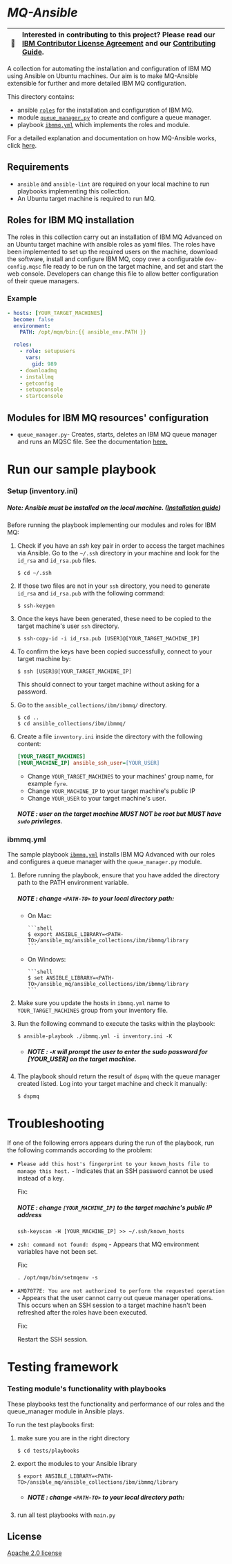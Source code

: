 # *MQ-Ansible*

| :memo:        | Interested in contributing to this project? Please read our [IBM Contributor License Agreement](CLA.md) and our [Contributing Guide](CONTRIBUTING.md).       |
|---------------|:------------------------|

A collection for automating the installation and configuration of IBM MQ using Ansible on Ubuntu machines. Our aim is to make MQ-Ansible extensible for further and more detailed IBM MQ configuration.

This directory contains:
- ansible [`roles`](https://github.com/ibm-messaging/mq-ansible/tree/main/ansible_collections/ibm/ibmmq/roles) for the installation and configuration of IBM MQ.
- module [`queue_manager.py`](ansible_collections/ibm/ibmmq/library/queue_manager.py) to create and configure a queue manager.
- playbook [`ibmmq.yml`](ansible_collections/ibm/ibmmq/ibmmq.yml) which implements the roles and module.

For a detailed explanation and documentation on how MQ-Ansible works, click [here](https://github.com/ibm-messaging/mq-ansible/wiki).

## Requirements

- `ansible` and `ansible-lint` are required on your local machine to run playbooks implementing this collection.
- An Ubuntu target machine is required to run MQ.

## Roles for IBM MQ installation

The roles in this collection carry out an installation of IBM MQ Advanced on an Ubuntu target machine with ansible roles as yaml files. The roles have been implemented to set up the required users on the machine, download the software, install and configure IBM MQ, copy over a configurable `dev-config.mqsc` file ready to be run on the target machine, and set and start the web console. Developers can change this file to allow better configuration of their queue managers.


### Example

```yaml
- hosts: [YOUR_TARGET_MACHINES]
  become: false
  environment:
    PATH: /opt/mqm/bin:{{ ansible_env.PATH }}

  roles: 
    - role: setupusers
      vars:
        gid: 989
    - downloadmq
    - installmq
    - getconfig
    - setupconsole
    - startconsole
```

## Modules for IBM MQ resources' configuration

- `queue_manager.py`- Creates, starts, deletes an IBM MQ queue manager and runs an MQSC file. See the documentation [here.](QUEUE_MANAGER.md)

# Run our sample playbook

### Setup (inventory.ini)

##### Note: *Ansible* must be installed on the local machine. ([Installation guide](https://docs.ansible.com/ansible/latest/installation_guide/intro_installation.html))

Before running the playbook implementing our modules and roles for IBM MQ:

1. Check if you have an *ssh* key pair in order to access the target machines via Ansible. Go to the `~/.ssh` directory in your machine and look for the `id_rsa` and `id_rsa.pub` files.

    ```shell
    $ cd ~/.ssh
    ```

2. If those two files are not in your `ssh` directory, you need to generate `id_rsa` and `id_rsa.pub` with the following command:

    ```shell
    $ ssh-keygen
    ```

3. Once the keys have been generated, these need to be copied to the target machine's user `ssh` directory. 

    ```shell
    $ ssh-copy-id -i id_rsa.pub [USER]@[YOUR_TARGET_MACHINE_IP]
    ```
    
4. To confirm the keys have been copied successfully, connect to your target machine by:

    ```shell
    $ ssh [USER]@[YOUR_TARGET_MACHINE_IP]
    ```
    This should connect to your target machine without asking for a password.
    
5. Go to the `ansible_collections/ibm/ibmmq/` directory.

    ```shell
    $ cd ..
    $ cd ansible_collections/ibm/ibmmq/
    ```


6. Create a file `inventory.ini` inside the directory with the following content:
  
    ```ini
    [YOUR_TARGET_MACHINES]
    [YOUR_MACHINE_IP] ansible_ssh_user=[YOUR_USER]
    ```

   - Change `YOUR_TARGET_MACHINES` to your machines' group name, for example `fyre`.
   - Change `YOUR_MACHINE_IP` to your target machine's public IP
   - Change `YOUR_USER` to your target machine's user.
   ##### *NOTE* : user on the target machine MUST NOT be root but MUST have `sudo` privileges.

### ibmmq.yml

The sample playbook [`ibmmq.yml`](ansible_collections/ibm/ibmmq/ibmmq.yml) installs IBM MQ Advanced with our roles and configures a queue manager with the `queue_manager.py` module.

1. Before running the playbook, ensure that you have added the directory path to the PATH environment variable.

    ##### *NOTE* : change `<PATH-TO>` to your local directory path:

    - On Mac:

          ```shell
          $ export ANSIBLE_LIBRARY=<PATH-TO>/ansible_mq/ansible_collections/ibm/ibmmq/library
          ```

    - On Windows: 

          ```shell
          $ set ANSIBLE_LIBRARY=<PATH-TO>/ansible_mq/ansible_collections/ibm/ibmmq/library
          ```

2. Make sure you update the hosts in `ibmmq.yml` name to `YOUR_TARGET_MACHINES` group from your inventory file.

3. Run the following command to execute the tasks within the playbook:
      ```shell
      $ ansible-playbook ./ibmmq.yml -i inventory.ini -K
      ```
      - ##### *NOTE* : `-K` will prompt the user to enter the sudo password for [YOUR_USER] on the target machine.

4. The playbook should return the result of `dspmq` with the queue manager created listed. Log into your target machine and check it manually:

    ```shell
    $ dspmq
    ```

# Troubleshooting

If one of the following errors appears during the run of the playbook, run the following commands according to the problem:

- `Please add this host's fingerprint to your known_hosts file to manage this host.` - Indicates that an SSH password cannot be used instead of a key. 
  
  Fix:
    ##### *NOTE* : change `[YOUR_MACHINE_IP]` to the target machine's public IP address
  ```shell
  ssh-keyscan -H [YOUR_MACHINE_IP] >> ~/.ssh/known_hosts
  ```
- `zsh: command not found: dspmq` - Appears that MQ environment variables have not been set.

  Fix:
  ```shell
  . /opt/mqm/bin/setmqenv -s
  ```
- `AMQ7077E: You are not authorized to perform the requested operation` - Appears that the user cannot carry out queue manager operations. This occurs when an SSH session to a target machine hasn't been refreshed after the roles have been executed.
  
  Fix:

  Restart the SSH session.


# Testing framework

### Testing module's functionality with playbooks

These playbooks test the functionality and performance of our roles and the queue_manager module in Ansible plays.

To run the test playbooks first:

1. make sure you are in the right directory 
    ```shell
    $ cd tests/playbooks
    ```
2. export the modules to your Ansible library
    ```shell
    $ export ANSIBLE_LIBRARY=<PATH-TO>/ansible_mq/ansible_collections/ibm/ibmmq/library
    ```
   - ##### *NOTE* : change `<PATH-TO>` to your local directory path:
3. run all test playbooks with `main.py`

## License

[Apache 2.0 license](LICENSE)
